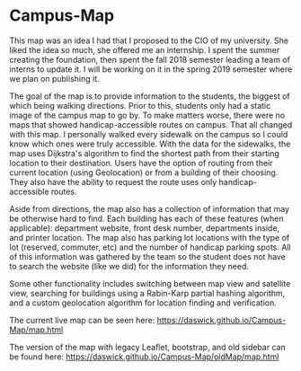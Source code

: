# Campus-Map
This map was an idea I had that I proposed to the CIO of my university. She liked the idea so much, she offered me an internship. I spent the summer creating the foundation, then spent the fall 2018 semester leading a team of interns to update it. I will be working on it in the spring 2019 semester where we plan on publishing it.

The goal of the map is to provide information to the students, the biggest of which being walking directions. Prior to this, students only had a static image of the campus map to go by. To make matters worse, there were no maps that showed handicap-accessible routes on campus. That all changed with this map. I personally walked every sidewalk on the campus so I could know which ones were truly accessible. With the data for the sidewalks, the map uses Dijkstra's algorithm to find the shortest path from their starting location to their destination. Users have the option of routing from their current location (using Geolocation) or from a building of their choosing. They also have the ability to request the route uses only handicap-accessible routes.

Aside from directions, the map also has a collection of information that may be otherwise hard to find. Each building has each of these features (when applicable): department website, front desk number, departments inside, and printer location. The map also has parking lot locations with the type of lot (reserved, commuter, etc) and the number of handicap parking spots. All of this information was gathered by the team so the student does not have to search the website (like we did) for the information they need.

Some other functionality includes switching between map view and satellite view, searching for buildings using a Rabin-Karp partial hashing algorithm, and a custom geolocation algorithm for location finding and verification.

The current live map can be seen here: https://daswick.github.io/Campus-Map/map.html

The version of the map with legacy Leaflet, bootstrap, and old sidebar can be found here: https://daswick.github.io/Campus-Map/oldMap/map.html
